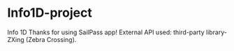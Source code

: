 # Info1D-project
Info 1D
Thanks for using SailPass app! External API used: third-party library- ZXing (Zebra Crossing).
